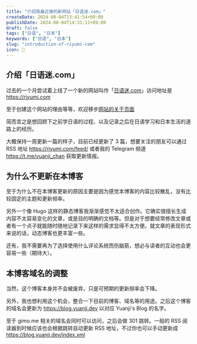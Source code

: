 ```yaml
---
title: "介绍我最近做的新网站「日语迷.com」"
createDate: 2024-08-04T13:41:54+09:00
publishDate: 2024-08-04T14:31:11+09:00
draft: false
tags: ["日语", "日本"]
keywords: ["日语", "日本"]
slug: "introduction-of-riyumi-com"
icon: 🚀
---
```


## 介绍「日语迷.com」

过去的一个月尝试着上线了一个新的网站叫作「[日语迷.com](https://riyumi.com)」访问地址是 https://riyumi.com

至于创建这个网站的理由等等，欢迎移步[网站的关于页面](https://riyumi.com/about)

简而言之是想回顾下之前学日语的过程、以及记录之后在日语学习和日本生活的道路上的经历。

大概保持一周更新一篇的样子，目前已经更新了 3 篇，想要关注的朋友可以通过 RSS 地址 https://riyumi.com/feed/ 或者我的 Telegram 频道 https://t.me/yuanji_chan 获取更新情报。

## 为什么不更新在本博客

至于为什么不在本博客更新的原因主要是因为感觉本博客的内容比较散乱，没有比较固定的主题和更新频率。

另外一个像 Hugo 这样的静态博客我渐渐感觉不太适合创作。它确实很擅长生成内容不太容易变化的文章，或是目的明确的文档等。但是对于想要经常修改文章或者有一个点子就能随时随地记录下来这样的需求显得不太方便。就文章的表现形式来说的话，动态博客也更丰富一些。

还有，我不需要再为了选择使用什么评论系统而伤脑筋，想必与读者的互动也会更容易一些（期待大）。

## 本博客域名的调整

当然，这个博客本身并不会被废弃，只是可预期的更新频率会下降。

另外，我也想利用这个机会，整合一下目前的博客、域名等的用途。之后这个博客的域名会更新为 https://blog.yuanji.dev 以对应 Yuanji's Blog 的名字。

至于 gimo.me 相关的域名会同时可以访问，之后会做 301 跳转。一般的 RSS 阅读器到时候应该也会根据跳转自动更新 RSS 地址，不过你也可以手动更新成 https://blog.yuanji.dev/index.xml
